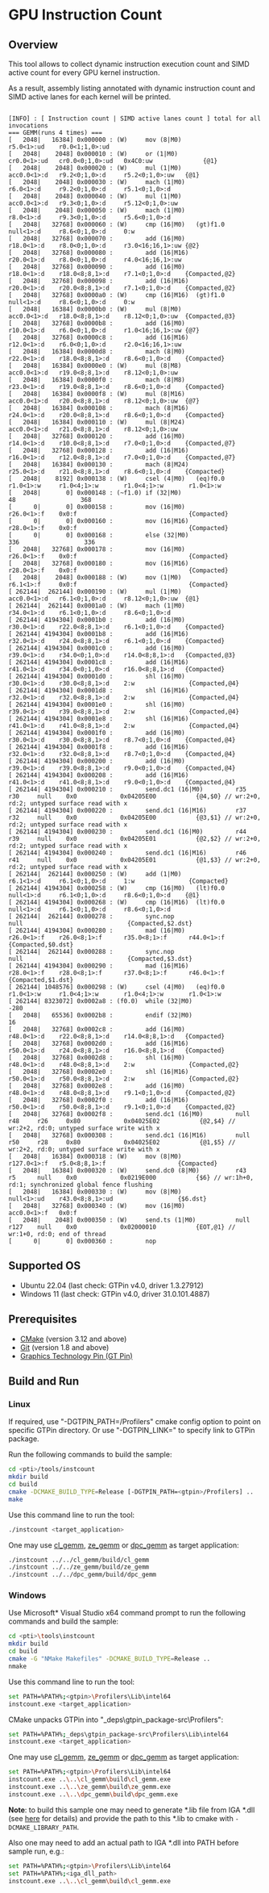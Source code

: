 # GPU Instruction Count

## Overview

This tool allows to collect dynamic instruction execution count and SIMD active count for every GPU kernel instruction.

As a result, assembly listing annotated with dynamic instruction count and SIMD active lanes for each kernel will be printed.

```console

[INFO] : [ Instruction count | SIMD active lanes count ] total for all invocations
=== GEMM(runs 4 times) ===
[   2048|   16384] 0x000000 : (W)     mov (8|M0)               r5.0<1>:ud    r0.0<1;1,0>:ud                  
[   2048|    2048] 0x000010 : (W)     or (1|M0)                cr0.0<1>:ud   cr0.0<0;1,0>:ud   0x4C0:uw              {@1}
[   2048|    2048] 0x000020 : (W)     mul (1|M0)               acc0.0<1>:d   r9.2<0;1,0>:d     r5.2<0;1,0>:uw   {@1}
[   2048|    2048] 0x000030 : (W)     mach (1|M0)              r6.0<1>:d     r9.2<0;1,0>:d     r5.1<0;1,0>:d   
[   2048|    2048] 0x000040 : (W)     mul (1|M0)               acc0.0<1>:d   r9.3<0;1,0>:d     r5.12<0;1,0>:uw 
[   2048|    2048] 0x000050 : (W)     mach (1|M0)              r8.0<1>:d     r9.3<0;1,0>:d     r5.6<0;1,0>:d   
[   2048|   32768] 0x000060 : (W)     cmp (16|M0)   (gt)f1.0   null<1>:d     r8.6<0;1,0>:d     0:w              
[   2048|   32768] 0x000070 :         add (16|M0)              r18.0<1>:d    r8.0<0;1,0>:d     r3.0<16;16,1>:uw {@2}
[   2048|   32768] 0x000080 :         add (16|M16)             r20.0<1>:d    r8.0<0;1,0>:d     r4.0<16;16,1>:uw
[   2048|   32768] 0x000090 :         add (16|M0)              r18.0<1>:d    r18.0<8;8,1>:d    r7.1<0;1,0>:d    {Compacted,@2}
[   2048|   32768] 0x000098 :         add (16|M16)             r20.0<1>:d    r20.0<8;8,1>:d    r7.1<0;1,0>:d    {Compacted,@2}
[   2048|   32768] 0x0000a0 : (W)     cmp (16|M16)  (gt)f1.0   null<1>:d     r8.6<0;1,0>:d     0:w              
[   2048|   16384] 0x0000b0 : (W)     mul (8|M0)               acc0.0<1>:d   r18.0<8;8,1>:d    r8.12<0;1,0>:uw  {Compacted,@3}
[   2048|   32768] 0x0000b8 :         add (16|M0)              r10.0<1>:d    r6.0<0;1,0>:d     r1.0<16;16,1>:uw {@7}
[   2048|   32768] 0x0000c8 :         add (16|M16)             r12.0<1>:d    r6.0<0;1,0>:d     r2.0<16;16,1>:uw
[   2048|   16384] 0x0000d8 :         mach (8|M0)              r22.0<1>:d    r18.0<8;8,1>:d    r8.6<0;1,0>:d    {Compacted}
[   2048|   16384] 0x0000e0 : (W)     mul (8|M8)               acc0.0<1>:d   r19.0<8;8,1>:d    r8.12<0;1,0>:uw 
[   2048|   16384] 0x0000f0 :         mach (8|M8)              r23.0<1>:d    r19.0<8;8,1>:d    r8.6<0;1,0>:d    {Compacted}
[   2048|   16384] 0x0000f8 : (W)     mul (8|M16)              acc0.0<1>:d   r20.0<8;8,1>:d    r8.12<0;1,0>:uw  {@7}
[   2048|   16384] 0x000108 :         mach (8|M16)             r24.0<1>:d    r20.0<8;8,1>:d    r8.6<0;1,0>:d    {Compacted}
[   2048|   16384] 0x000110 : (W)     mul (8|M24)              acc0.0<1>:d   r21.0<8;8,1>:d    r8.12<0;1,0>:uw 
[   2048|   32768] 0x000120 :         add (16|M0)              r14.0<1>:d    r10.0<8;8,1>:d    r7.0<0;1,0>:d    {Compacted,@7}
[   2048|   32768] 0x000128 :         add (16|M16)             r16.0<1>:d    r12.0<8;8,1>:d    r7.0<0;1,0>:d    {Compacted,@7}
[   2048|   16384] 0x000130 :         mach (8|M24)             r25.0<1>:d    r21.0<8;8,1>:d    r8.6<0;1,0>:d    {Compacted}
[   2048|    8192] 0x000138 : (W)     csel (4|M0)   (eq)f0.0   r1.0<1>:w     r1.0<4;1>:w       r1.0<4;1>:w       r1.0<1>:w       
[   2048|       0] 0x000148 : (~f1.0) if (32|M0)                           48                  368                
[      0|       0] 0x000158 :         mov (16|M0)              r26.0<1>:f    0x0:f                               {Compacted}
[      0|       0] 0x000160 :         mov (16|M16)             r28.0<1>:f    0x0:f                               {Compacted}
[      0|       0] 0x000168 :         else (32|M0)                         336                  336                
[   2048|   32768] 0x000178 :         mov (16|M0)              r26.0<1>:f    0x0:f                               {Compacted}
[   2048|   32768] 0x000180 :         mov (16|M16)             r28.0<1>:f    0x0:f                               {Compacted}
[   2048|    2048] 0x000188 : (W)     mov (1|M0)               r6.1<1>:f     0x0:f                               {Compacted}
[ 262144|  262144] 0x000190 : (W)     mul (1|M0)               acc0.0<1>:d   r6.1<0;1,0>:d     r8.12<0;1,0>:uw  {@1}
[ 262144|  262144] 0x0001a0 : (W)     mach (1|M0)              r34.0<1>:d    r6.1<0;1,0>:d     r8.6<0;1,0>:d   
[ 262144| 4194304] 0x0001b0 :         add (16|M0)              r30.0<1>:d    r22.0<8;8,1>:d    r6.1<0;1,0>:d    {Compacted}
[ 262144| 4194304] 0x0001b8 :         add (16|M16)             r32.0<1>:d    r24.0<8;8,1>:d    r6.1<0;1,0>:d    {Compacted}
[ 262144| 4194304] 0x0001c0 :         add (16|M0)              r39.0<1>:d    r34.0<0;1,0>:d    r14.0<8;8,1>:d   {Compacted,@3}
[ 262144| 4194304] 0x0001c8 :         add (16|M16)             r41.0<1>:d    r34.0<0;1,0>:d    r16.0<8;8,1>:d   {Compacted}
[ 262144| 4194304] 0x0001d0 :         shl (16|M0)              r30.0<1>:d    r30.0<8;8,1>:d    2:w               {Compacted,@4}
[ 262144| 4194304] 0x0001d8 :         shl (16|M16)             r32.0<1>:d    r32.0<8;8,1>:d    2:w               {Compacted,@4}
[ 262144| 4194304] 0x0001e0 :         shl (16|M0)              r39.0<1>:d    r39.0<8;8,1>:d    2:w               {Compacted,@4}
[ 262144| 4194304] 0x0001e8 :         shl (16|M16)             r41.0<1>:d    r41.0<8;8,1>:d    2:w               {Compacted,@4}
[ 262144| 4194304] 0x0001f0 :         add (16|M0)              r30.0<1>:d    r30.0<8;8,1>:d    r8.7<0;1,0>:d    {Compacted,@4}
[ 262144| 4194304] 0x0001f8 :         add (16|M16)             r32.0<1>:d    r32.0<8;8,1>:d    r8.7<0;1,0>:d    {Compacted,@4}
[ 262144| 4194304] 0x000200 :         add (16|M0)              r39.0<1>:d    r39.0<8;8,1>:d    r9.0<0;1,0>:d    {Compacted,@4}
[ 262144| 4194304] 0x000208 :         add (16|M16)             r41.0<1>:d    r41.0<8;8,1>:d    r9.0<0;1,0>:d    {Compacted,@4}
[ 262144| 4194304] 0x000210 :         send.dc1 (16|M0)         r35      r30     null    0x0            0x04205E00           {@4,$0} // wr:2+0, rd:2; untyped surface read with x
[ 262144| 4194304] 0x000220 :         send.dc1 (16|M16)        r37      r32     null    0x0            0x04205E00           {@3,$1} // wr:2+0, rd:2; untyped surface read with x
[ 262144| 4194304] 0x000230 :         send.dc1 (16|M0)         r44      r39     null    0x0            0x04205E01           {@2,$2} // wr:2+0, rd:2; untyped surface read with x
[ 262144| 4194304] 0x000240 :         send.dc1 (16|M16)        r46      r41     null    0x0            0x04205E01           {@1,$3} // wr:2+0, rd:2; untyped surface read with x
[ 262144|  262144] 0x000250 : (W)     add (1|M0)               r6.1<1>:d     r6.1<0;1,0>:d     1:w               {Compacted}
[ 262144| 4194304] 0x000258 : (W)     cmp (16|M0)   (lt)f0.0   null<1>:d     r6.1<0;1,0>:d     r8.6<0;1,0>:d    {@1}
[ 262144| 4194304] 0x000268 : (W)     cmp (16|M16)  (lt)f0.0   null<1>:d     r6.1<0;1,0>:d     r8.6<0;1,0>:d   
[ 262144|  262144] 0x000278 :         sync.nop                             null                             {Compacted,$2.dst}
[ 262144| 4194304] 0x000280 :         mad (16|M0)              r26.0<1>:f    r26.0<8;1>:f      r35.0<8;1>:f      r44.0<1>:f       {Compacted,$0.dst}
[ 262144|  262144] 0x000288 :         sync.nop                             null                             {Compacted,$3.dst}
[ 262144| 4194304] 0x000290 :         mad (16|M16)             r28.0<1>:f    r28.0<8;1>:f      r37.0<8;1>:f      r46.0<1>:f       {Compacted,$1.dst}
[ 262144| 1048576] 0x000298 : (W)     csel (4|M0)   (eq)f0.0   r1.0<1>:w     r1.0<4;1>:w       r1.0<4;1>:w       r1.0<1>:w       
[ 262144| 8323072] 0x0002a8 : (f0.0)  while (32|M0)                        -280                                
[   2048|   65536] 0x0002b8 :         endif (32|M0)                        16                                
[   2048|   32768] 0x0002c8 :         add (16|M0)              r48.0<1>:d    r22.0<8;8,1>:d    r14.0<8;8,1>:d   {Compacted}
[   2048|   32768] 0x0002d0 :         add (16|M16)             r50.0<1>:d    r24.0<8;8,1>:d    r16.0<8;8,1>:d   {Compacted}
[   2048|   32768] 0x0002d8 :         shl (16|M0)              r48.0<1>:d    r48.0<8;8,1>:d    2:w               {Compacted,@2}
[   2048|   32768] 0x0002e0 :         shl (16|M16)             r50.0<1>:d    r50.0<8;8,1>:d    2:w               {Compacted,@2}
[   2048|   32768] 0x0002e8 :         add (16|M0)              r48.0<1>:d    r48.0<8;8,1>:d    r9.1<0;1,0>:d    {Compacted,@2}
[   2048|   32768] 0x0002f0 :         add (16|M16)             r50.0<1>:d    r50.0<8;8,1>:d    r9.1<0;1,0>:d    {Compacted,@2}
[   2048|   32768] 0x0002f8 :         send.dc1 (16|M0)         null     r48     r26     0x80            0x04025E02           {@2,$4} // wr:2+2, rd:0; untyped surface write with x
[   2048|   32768] 0x000308 :         send.dc1 (16|M16)        null     r50     r28     0x80            0x04025E02           {@1,$5} // wr:2+2, rd:0; untyped surface write with x
[   2048|   16384] 0x000318 : (W)     mov (8|M0)               r127.0<1>:f   r5.0<8;8,1>:f                    {Compacted}
[   2048|   16384] 0x000320 : (W)     send.dc0 (8|M0)          r43      r5      null    0x0            0x0219E000           {$6} // wr:1h+0, rd:1; synchronized global fence flushing
[   2048|   16384] 0x000330 : (W)     mov (8|M0)               null<1>:ud    r43.0<8;8,1>:ud                  {$6.dst}
[   2048|   32768] 0x000340 : (W)     mov (16|M0)              acc0.0<1>:f   0x0:f                              
[   2048|    2048] 0x000350 : (W)     send.ts (1|M0)           null     r127    null    0x0            0x02000010           {EOT,@1} // wr:1+0, rd:0; end of thread
[      0|       0] 0x000360 :         nop                    
```

## Supported OS

- Ubuntu 22.04 (last check: GTPin v4.0, driver 1.3.27912)
- Windows 11 (last check: GTPin v4.0, driver 31.0.101.4887)

## Prerequisites

- [CMake](https://cmake.org/) (version 3.12 and above)
- [Git](https://git-scm.com/) (version 1.8 and above)
- [Graphics Technology Pin (GT Pin)](https://software.intel.com/content/www/us/en/develop/articles/gtpin.html)

## Build and Run

### Linux

If required, use "-DGTPIN_PATH=<gtpin>/Profilers" cmake config option to point on specific GTPin directory. Or use "-DGTPIN_LINK=" to specify link to GTPin package.

Run the following commands to build the sample:

```sh
cd <pti>/tools/instcount
mkdir build
cd build
cmake -DCMAKE_BUILD_TYPE=Release [-DGTPIN_PATH=<gtpin>/Profilers] ..
make
```

Use this command line to run the tool:

```sh
./instcount <target_application>
```

One may use [cl_gemm](../cl_gemm), [ze_gemm](../ze_gemm) or [dpc_gemm](../dpc_gemm) as target application:

```sh
./instcount ../../cl_gemm/build/cl_gemm
./instcount ../../ze_gemm/build/ze_gemm
./instcount ../../dpc_gemm/build/dpc_gemm
```

### Windows

Use Microsoft* Visual Studio x64 command prompt to run the following commands and build the sample:

```sh
cd <pti>\tools\instcount
mkdir build
cd build
cmake -G "NMake Makefiles" -DCMAKE_BUILD_TYPE=Release ..
nmake
```

Use this command line to run the tool:

```sh
set PATH=%PATH%;<gtpin>\Profilers\Lib\intel64
instcount.exe <target_application>
```

CMake unpacks GTPin into "_deps\gtpin_package-src\Profilers":

```sh
set PATH=%PATH%;_deps\gtpin_package-src\Profilers\Lib\intel64
instcount.exe <target_application>
```

One may use [cl_gemm](../cl_gemm), [ze_gemm](../ze_gemm) or [dpc_gemm](../dpc_gemm) as target application:

```sh
set PATH=%PATH%;<gtpin>\Profilers\Lib\intel64
instcount.exe ..\..\cl_gemm\build\cl_gemm.exe
instcount.exe ..\..\ze_gemm\build\ze_gemm.exe
instcount.exe ..\..\dpc_gemm\build\dpc_gemm.exe
```

**Note**: to build this sample one may need to generate \*.lib file from IGA \*.dll (see [here](https://stackoverflow.com/questions/9946322/how-to-generate-an-import-library-lib-file-from-a-dll) for details) and provide the path to this \*.lib to cmake with `-DCMAKE_LIBRARY_PATH`.

Also one may need to add an actual path to IGA *.dll into PATH before sample run, e.g.:

```sh
set PATH=%PATH%;<gtpin>\Profilers\Lib\intel64
set PATH=%PATH%;<iga_dll_path>
instcount.exe ..\..\cl_gemm\build\cl_gemm.exe
```
